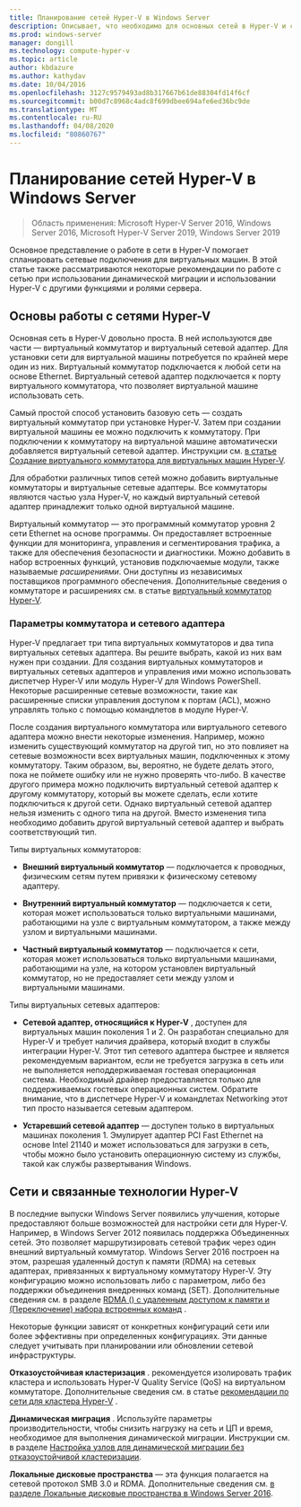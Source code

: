 ```yaml
---
title: Планирование сетей Hyper-V в Windows Server
description: Описывает, что необходимо для основных сетей в Hyper-V и содержит ссылки на инструкции
ms.prod: windows-server
manager: dongill
ms.technology: compute-hyper-v
ms.topic: article
author: kbdazure
ms.author: kathydav
ms.date: 10/04/2016
ms.openlocfilehash: 3127c9579493ad8b317667b61de88304fd14f6cf
ms.sourcegitcommit: b00d7c8968c4adc8f699dbee694afe6ed36bc9de
ms.translationtype: MT
ms.contentlocale: ru-RU
ms.lasthandoff: 04/08/2020
ms.locfileid: "80860767"
---
```

# <a name="plan-for-hyper-v-networking-in-windows-server"></a>Планирование сетей Hyper-V в Windows Server

>Область применения: Microsoft Hyper-V Server 2016, Windows Server 2016, Microsoft Hyper-V Server 2019, Windows Server 2019
  
Основное представление о работе в сети в Hyper-V помогает спланировать сетевые подключения для виртуальных машин. В этой статье также рассматриваются некоторые рекомендации по работе с сетью при использовании динамической миграции и использовании Hyper-V с другими функциями и ролями сервера.  
  
## <a name="hyper-v-networking-basics"></a>Основы работы с сетями Hyper-V  
Основная сеть в Hyper-V довольно проста. В ней используются две части — виртуальный коммутатор и виртуальный сетевой адаптер. Для установки сети для виртуальной машины потребуется по крайней мере один из них. Виртуальный коммутатор подключается к любой сети на основе Ethernet. Виртуальный сетевой адаптер подключается к порту виртуального коммутатора, что позволяет виртуальной машине использовать сеть.  
  
Самый простой способ установить базовую сеть — создать виртуальный коммутатор при установке Hyper-V. Затем при создании виртуальной машины ее можно подключить к коммутатору. При подключении к коммутатору на виртуальной машине автоматически добавляется виртуальный сетевой адаптер. Инструкции см. [в статье Создание виртуального коммутатора для виртуальных машин Hyper-V](../get-started/Create-a-virtual-switch-for-Hyper-V-virtual-machines.md).  
  
Для обработки различных типов сетей можно добавить виртуальные коммутаторы и виртуальные сетевые адаптеры. Все коммутаторы являются частью узла Hyper-V, но каждый виртуальный сетевой адаптер принадлежит только одной виртуальной машине.  
  
Виртуальный коммутатор — это программный коммутатор уровня 2 сети Ethernet на основе программы. Он предоставляет встроенные функции для мониторинга, управления и сегментирования трафика, а также для обеспечения безопасности и диагностики.  Можно добавить в набор встроенных функций, установив подключаемые модули, также называемые *расширениями*. Они доступны из независимых поставщиков программного обеспечения. Дополнительные сведения о коммутаторе и расширениях см. в статье [виртуальный коммутатор Hyper-V](../../hyper-v-virtual-switch/Hyper-V-Virtual-Switch.md).  
  
### <a name="switch-and-network-adapter-choices"></a>Параметры коммутатора и сетевого адаптера  
Hyper-V предлагает три типа виртуальных коммутаторов и два типа виртуальных сетевых адаптера. Вы решите выбрать, какой из них вам нужен при создании. Для создания виртуальных коммутаторов и виртуальных сетевых адаптеров и управления ими можно использовать диспетчер Hyper-V или модуль Hyper-V для Windows PowerShell. Некоторые расширенные сетевые возможности, такие как расширенные списки управления доступом к портам (ACL), можно управлять только с помощью командлетов в модуле Hyper-V.  
  
После создания виртуального коммутатора или виртуального сетевого адаптера можно внести некоторые изменения. Например, можно изменить существующий коммутатор на другой тип, но это повлияет на сетевые возможности всех виртуальных машин, подключенных к этому коммутатору.  Таким образом, вы, вероятно, не будете делать этого, пока не поймете ошибку или не нужно проверять что-либо. В качестве другого примера можно подключить виртуальный сетевой адаптер к другому коммутатору, который вы можете сделать, если хотите подключиться к другой сети. Однако виртуальный сетевой адаптер нельзя изменить с одного типа на другой. Вместо изменения типа необходимо добавить другой виртуальный сетевой адаптер и выбрать соответствующий тип.  
  
Типы виртуальных коммутаторов:  
  
-   **Внешний виртуальный коммутатор** — подключается к проводных, физическим сетям путем привязки к физическому сетевому адаптеру.  
  
-   **Внутренний виртуальный коммутатор** — подключается к сети, которая может использоваться только виртуальными машинами, работающими на узле с виртуальным коммутатором, а также между узлом и виртуальными машинами.  
  
-   **Частный виртуальный коммутатор** — подключается к сети, которая может использоваться только виртуальными машинами, работающими на узле, на котором установлен виртуальный коммутатор, но не предоставляет сети между узлом и виртуальными машинами.  
  
Типы виртуальных сетевых адаптеров:  
  
-   **Сетевой адаптер, относящийся к Hyper-V** , доступен для виртуальных машин поколения 1 и 2. Он разработан специально для Hyper-V и требует наличия драйвера, который входит в службы интеграции Hyper-V. Этот тип сетевого адаптера быстрее и является рекомендуемым вариантом, если не требуется загрузка в сеть или не выполняется неподдерживаемая гостевая операционная система. Необходимый драйвер предоставляется только для поддерживаемых гостевых операционных систем. Обратите внимание, что в диспетчере Hyper-V и командлетах Networking этот тип просто называется сетевым адаптером.  
  
-   **Устаревший сетевой адаптер** — доступен только в виртуальных машинах поколения 1. Эмулирует адаптер PCI Fast Ethernet на основе Intel 21140 и может использоваться для загрузки в сеть, чтобы можно было установить операционную систему из службы, такой как службы развертывания Windows.  
  
## <a name="hyper-v-networking-and-related-technologies"></a>Сети и связанные технологии Hyper-V  
В последние выпуски Windows Server появились улучшения, которые предоставляют больше возможностей для настройки сети для Hyper-V. Например, в Windows Server 2012 появилась поддержка Объединенных сетей. Это позволяет маршрутизировать сетевой трафик через один внешний виртуальный коммутатор. Windows Server 2016 построен на этом, разрешая удаленный доступ к памяти (RDMA) на сетевых адаптерах, привязанных к виртуальному коммутатору Hyper-V. Эту конфигурацию можно использовать либо с параметром, либо без поддержки объединения внедренных команд (SET). Дополнительные сведения см. в разделе [RDMA &#40;&#41; с удаленным доступом к памяти и &#40;Переключение&#41; набора встроенных команд](../../hyper-v-virtual-switch/RDMA-and-Switch-Embedded-Teaming.md) .  
  
Некоторые функции зависят от конкретных конфигураций сети или более эффективны при определенных конфигурациях. Эти данные следует учитывать при планировании или обновлении сетевой инфраструктуры.  
  
**Отказоустойчивая кластеризация** . рекомендуется изолировать трафик кластера и использовать Hyper-V Quality Service (QoS) на виртуальном коммутаторе. Дополнительные сведения см. в статье [рекомендации по сети для кластера Hyper-V](https://technet.microsoft.com/library/dn550728.aspx) .  
  
**Динамическая миграция** . Используйте параметры производительности, чтобы снизить нагрузку на сеть и ЦП и время, необходимое для выполнения динамической миграции. Инструкции см. в разделе [Настройка узлов для динамической миграции без отказоустойчивой кластеризации](../deploy/set-up-hosts-for-live-migration-without-failover-clustering.md).  
  
**Локальные дисковые пространства** — эта функция полагается на сетевой протокол SMB 3.0 и RDMA. Дополнительные сведения см. [в разделе Локальные дисковые пространства в Windows Server 2016](../../../storage/storage-spaces/storage-spaces-direct-overview.md).